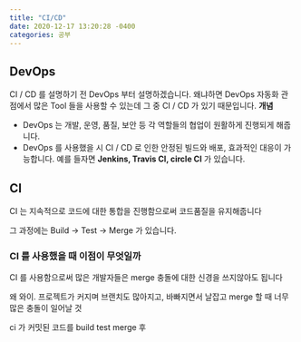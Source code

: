 ```yaml
---
title: "CI/CD"     
date: 2020-12-17 13:20:28 -0400
categories: 공부
---
```


## DevOps
CI / CD 를 설명하기 전 DevOps 부터 설명하겠습니다. 왜냐하면 DevOps 자동화 관점에서 많은 Tool 들을 사용할 수 있는데 그 중 CI / CD 가 있기 때문입니다.
**개념**
- DevOps 는 개발, 운영, 품질, 보안 등 각 역할들의 협업이 원활하게 진행되게 해줍니다.
- DevOps 를 사용했을 시 CI / CD 로 인한 안정된 빌드와 배포, 효과적인 대응이 가능합니다.
예를 들자면 **Jenkins, Travis CI, circle CI** 가 있습니다.

## CI

CI 는 지속적으로 코드에 대한 통합을 진행함으로써 코드품질을 유지해줍니다

그 과정에는 Build -> Test -> Merge 가 있습니다.

### CI 를 사용했을 때 이점이 무엇일까
CI 를 사용함으로써 많은 개발자들은 merge 충돌에 대한 신경을 쓰지않아도 됩니다

왜 와이. 프로젝트가 커지며 브랜치도 많아지고, 바빠지면서 날잡고 merge 할 때 너무 많은 충돌이 일어날 것

ci 가 커밋된 코드를 build test merge 후 
